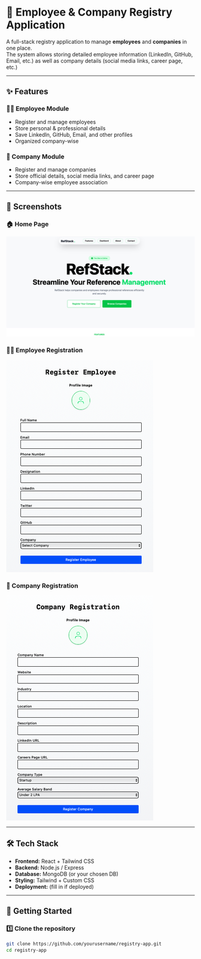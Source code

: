 # 🏢 Employee & Company Registry Application

A full-stack registry application to manage **employees** and **companies** in one place.  
The system allows storing detailed employee information (LinkedIn, GitHub, Email, etc.) as well as company details (social media links, career page, etc.)

---

## ✨ Features

### 👨‍💼 Employee Module
- Register and manage employees
- Store personal & professional details
- Save LinkedIn, GitHub, Email, and other profiles
- Organized company-wise

### 🏢 Company Module
- Register and manage companies
- Store official details, social media links, and career page
- Company-wise employee association

---

## 📸 Screenshots

### 🏠 Home Page
![Home](./Public/HomePage.png)

### 👨‍💼 Employee Registration
![Employee Register](./Public/EmployeeRegister.png)

### 🏢 Company Registration
![Company Register](./Public/CompanyRegister.png)

---

## 🛠️ Tech Stack
- **Frontend:** React + Tailwind CSS
- **Backend:** Node.js / Express
- **Database:** MongoDB (or your chosen DB)
- **Styling:** Tailwind + Custom CSS
- **Deployment:** (fill in if deployed)

---

## 🚀 Getting Started

### 1️⃣ Clone the repository
```bash
git clone https://github.com/yourusername/registry-app.git
cd registry-app
